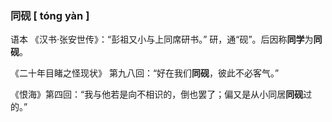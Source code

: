 ### 同砚     [ tóng yàn ]

语本 《汉书·张安世传》：“彭祖又小与上同席研书。” 研，通“砚”。后因称**同学**为**同砚**。

《二十年目睹之怪现状》 第九八回：“好在我们**同砚**，彼此不必客气。”

 《恨海》第四回：“我与他若是向不相识的，倒也罢了；偏又是从小同居**同砚**过的。”